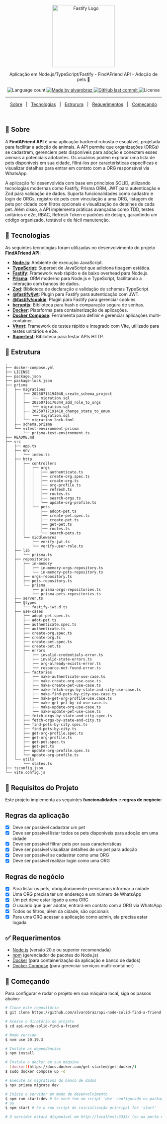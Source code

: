 <p align="center">
  <a href="https://fastify.dev/" target="blank"><img src="https://fastify.dev/img/logos/fastify-white.svg" width="200" alt="Fastify Logo" /></a>
</p>

<p align="center">
  Aplicação em Node.js/TypeScript/Fastify - FindAFriend API - Adoção de pets 🐾
  <br>
  <br>

  <img alt="Language count" src="https://img.shields.io/github/repo-size/alvarobraz/api-node-solid-find-a-friend"/>

  <a href="https://www.linkedin.com/in/alvarobraz/">
    <img alt="Made by alvarobraz" src="https://img.shields.io/badge/made%20by-alvarobraz-%237519C1">
  </a>

  <a href="https://github.com/alvarobraz/api-node-solid-find-a-friend/commits/main/">
    <img alt="GitHub last commit" src="https://img.shields.io/github/last-commit/alvarobraz/api-node-solid-find-a-friend">
  </a>

  <img alt="License" src="https://img.shields.io/github/license/alvarobraz/api-node-solid-find-a-friend">
</p>

---

<p align="center">
  <a href="#dart-sobre">Sobre</a> &#xa0; | &#xa0; 
  <a href="#rocket-tecnologias">Tecnologias</a> &#xa0; | &#xa0;
  <a href="#estrutura">Estrurura</a> &#xa0; | &#xa0;
  <a href="#white_check_mark-requerimentos">Requerimentos</a> &#xa0; | &#xa0;
  <a href="#checkered_flag-começando">Começando</a>
</p>

<br>

## :dart: Sobre ##

A **FindAFriend API** é uma aplicação backend robusta e escalável, projetada para facilitar a adoção de animais. A API permite que organizações (ORGs) se cadastrem, gerenciem pets disponíveis para adoção e conectem esses animais a potenciais adotantes. Os usuários podem explorar uma lista de pets disponíveis em sua cidade, filtrá-los por características específicas e visualizar detalhes para entrar em contato com a ORG responsável via WhatsApp.

A aplicação foi desenvolvida com base em princípios SOLID, utilizando tecnologias modernas como Fastify, Prisma ORM, JWT para autenticação e Zod para validação de dados. Suporta funcionalidades como cadastro e login de ORGs, registro de pets com vinculação a uma ORG, listagem de pets por cidade com filtros opcionais e visualização de detalhes de cada pet. Além disso, a API implementa práticas avançadas como TDD, testes unitários e e2e, RBAC, Refresh Token e padrões de design, garantindo um código organizado, testável e de fácil manutenção.

## :rocket: Tecnologias ##

As seguintes tecnologias foram utilizadas no desenvolvimento do projeto **FindAFriend API**:

- **[Node.js](https://nodejs.org/en/docs/)**: Ambiente de execução JavaScript.
- **[TypeScript](https://www.typescriptlang.org/)**: Superset de JavaScript que adiciona tipagem estática.
- **[Fastify](https://www.fastify.io/)**: Framework web rápido e de baixo overhead para Node.js.
- **[Prisma](https://www.prisma.io/)**: ORM moderno para Node.js e TypeScript, facilitando a interação com bancos de dados.
- **[Zod](https://zod.dev/)**: Biblioteca de declaração e validação de schemas TypeScript.
- **[@fastify/jwt](https://www.npmjs.com/package/@fastify/jwt)**: Plugin para Fastify para autenticação com JWT.
- **[@fastify/cookie](https://www.npmjs.com/package/@fastify/cookie)**: Plugin para Fastify para gerenciar cookies.
- **[bcryptjs](https://www.npmjs.com/package/bcryptjs)**: Biblioteca para hash e comparação segura de senhas.
- **[Docker](https://www.docker.com/)**: Plataforma para containerização de aplicações.
- **[Docker Compose](https://docs.docker.com/compose/)**: Ferramenta para definir e gerenciar aplicações multi-container.
- **[Vitest](https://vitest.dev/)**: Framework de testes rápido e integrado com Vite, utilizado para testes unitários e e2e.
- **[Supertest](https://www.npmjs.com/package/supertest)**: Biblioteca para testar APIs HTTP.

## :file_folder: Estrutura ##
```
.
├── docker-compose.yml
├── LICENSE
├── package.json
├── package-lock.json
├── prisma
│   ├── migrations
│   │   ├── 20250715194048_create_schema_project
│   │   │   └── migration.sql
│   │   ├── 20250716170344_add_role_to_orgs
│   │   │   └── migration.sql
│   │   ├── 20250717191418_change_state_to_enum
│   │   │   └── migration.sql
│   │   └── migration_lock.toml
│   ├── schema.prisma
│   └── vitest-environment-prisma
│       └── prisma-test-environment.ts
├── README.md
├── src
│   ├── app.ts
│   ├── env
│   │   └── index.ts
│   ├── http
│   │   ├── controllers
│   │   │   ├── orgs
│   │   │   │   ├── authenticate.ts
│   │   │   │   ├── create-org.spec.ts
│   │   │   │   ├── create-org.ts
│   │   │   │   ├── org-profile.ts
│   │   │   │   ├── refresh.ts
│   │   │   │   ├── routes.ts
│   │   │   │   ├── search-orgs.ts
│   │   │   │   └── update-org-profile.ts
│   │   │   └── pets
│   │   │       ├── adopt-pet.ts
│   │   │       ├── create-pet.spec.ts
│   │   │       ├── create-pet.ts
│   │   │       ├── get-pet.ts
│   │   │       ├── routes.ts
│   │   │       └── search-pets.ts
│   │   └── middlewares
│   │       ├── verify-jwt.ts
│   │       └── verify-user-role.ts
│   ├── lib
│   │   └── prisma.ts
│   ├── repositories
│   │   ├── in-memory
│   │   │   ├── in-memory-orgs-repository.ts
│   │   │   └── in-memory-pets-repository.ts
│   │   ├── orgs-repository.ts
│   │   ├── pets-repository.ts
│   │   └── prisma
│   │       ├── prisma-orgs-repositories.ts
│   │       └── prisma-pets-repositories.ts
│   ├── server.ts
│   ├── @types
│   │   └── fastify-jwt.d.ts
│   ├── use-cases
│   │   ├── adopt-pet.spec.ts
│   │   ├── adot-pet.ts
│   │   ├── authenticate.spec.ts
│   │   ├── authenticate.ts
│   │   ├── create-org.spec.ts
│   │   ├── create-org.ts
│   │   ├── create-pet.spec.ts
│   │   ├── create-pet.ts
│   │   ├── errors
│   │   │   ├── invalid-credentials-error.ts
│   │   │   ├── invalid-state-errors.ts
│   │   │   ├── org-already-exists-error.ts
│   │   │   └── resource-not-found-error.ts
│   │   ├── factories
│   │   │   ├── make-authenticate-use-case.ts
│   │   │   ├── make-create-org-use-case.ts
│   │   │   ├── make-create-pet-use-case.ts
│   │   │   ├── make-fetch-orgs-by-state-and-city-use-case.ts
│   │   │   ├── make-find-pets-by-city-use-case.ts
│   │   │   ├── make-get-org-profile-use.case.ts
│   │   │   ├── make-get-pet-by-id-use-case.ts
│   │   │   ├── make-update-org-use-case.ts
│   │   │   └── make-update-pet-use-case.ts
│   │   ├── fetch-orgs-by-state-and-city.spec.ts
│   │   ├── fetch-orgs-by-state-and-city.ts
│   │   ├── find-pets-by-city.spec.ts
│   │   ├── find-pets-by-city.ts
│   │   ├── get-org-profile.spec.ts
│   │   ├── get-org-profile.ts
│   │   ├── get-pet.spec.ts
│   │   ├── get-pet.ts
│   │   ├── update-org-profile.spec.ts
│   │   └── update-org-profile.ts
│   └── utils
│       └── states.ts
├── tsconfig.json
└── vite.config.js
```
## :memo: Requisitos do Projeto ##

Este projeto implementa as seguintes **funcionalidades** e **regras de negócio**:

## Regras da aplicação

- [X] Deve ser possível cadastrar um pet
- [X] Deve ser possível listar todos os pets disponíveis para adoção em uma cidade
- [X] Deve ser possível filtrar pets por suas características
- [X] Deve ser possível visualizar detalhes de um pet para adoção
- [X] Deve ser possível se cadastrar como uma ORG
- [X] Deve ser possível realizar login como uma ORG

## Regras de negócio

- [X] Para listar os pets, obrigatoriamente precisamos informar a cidade
- [X] Uma ORG precisa ter um endereço e um número de WhatsApp
- [X] Um pet deve estar ligado a uma ORG
- [X] O usuário que quer adotar, entrará em contato com a ORG via WhatsApp
- [X] Todos os filtros, além da cidade, são opcionais
- [X] Para uma ORG acessar a aplicação como admin, ela precisa estar logada

## :white_check_mark: Requerimentos ##

- [Node.js](https://nodejs.org/en/) (versão 20.x ou superior recomendada)
- [npm](https://www.npmjs.com/) (gerenciador de pacotes do Node.js)
- [Docker](https://www.docker.com/) (para containerização da aplicação e banco de dados)
- [Docker Compose](https://docs.docker.com/compose/) (para gerenciar serviços multi-container)

## :checkered_flag: Começando ##

Para configurar e rodar o projeto em sua máquina local, siga os passos abaixo:

```bash
# Clone este repositório
$ git clone https://github.com/alvarobraz/api-node-solid-find-a-friend.git

# Acesse o diretório do projeto
$ cd api-node-solid-find-a-friend

# Node version
$ nvm use 20.19.3

# Instale as dependências
$ npm install

# Instale o docker em sua máquina
- [docker](https://docs.docker.com/get-started/get-docker/)
$ sudo docker compose up -d

# Execute as migrations do banco de dados
$ npx prisma migrate dev

# Inicie o servidor em modo de desenvolvimento
$ npm run start:dev # Se você tem um script 'dev' configurado no package.json
# ou
$ npm start # Se o seu script de inicialização principal for 'start'

# O servidor estará disponível em http://localhost:3333/ (ou na porta configurada em seu .env)